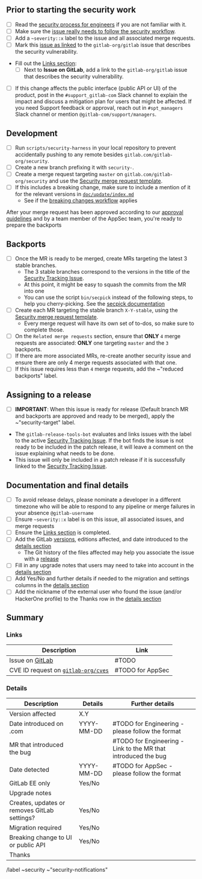 <!--
# Read me first!

Create this issue under https://gitlab.com/gitlab-org/security/gitlab

Set the title to: `Description of the original issue`
-->

## Prior to starting the security work

- [ ] Read the [security process for engineers] if you are not familiar with it.
- [ ] Make sure the [issue really needs to follow the security workflow].
- [ ] Add a `~severity::x` label to the issue and all associated merge requests.
- [ ] Mark this [issue as linked] to the `gitlab-org/gitlab` issue that describes the security vulnerability.
- Fill out the [Links section](#links):
  - [ ] Next to **Issue on GitLab**, add a link to the `gitlab-org/gitlab` issue that describes the security vulnerability.
- [ ] If this change affects the public interface (public API or UI) of the product, post in the `#support_gitlab-com` Slack channel  to explain the impact and discuss a mitigation plan for users that might be affected. If you need Support feedback or approval, reach out in `#spt_managers` Slack channel or mention `@gitlab-com/support/managers`.

## Development

- [ ] Run `scripts/security-harness` in your local repository to prevent accidentally pushing to any remote besides `gitlab.com/gitlab-org/security`.
- [ ] Create a new branch prefixing it with `security-`.
- [ ] Create a merge request targeting `master` on `gitlab.com/gitlab-org/security` and use the [Security merge request template].
- [ ] If this includes a breaking change, make sure to include a mention of it for the relevant versions in [`doc/update/index.md`](https://gitlab.com/gitlab-org/security/gitlab/-/blob/master/doc/update/index.md#version-specific-upgrading-instructions)
  - See if the [breaking changes workflow] applies

After your merge request has been approved according to our [approval guidelines] and by a team member of the AppSec team, you're ready to prepare the backports

## Backports

- [ ] Once the MR is ready to be merged, create MRs targeting the latest 3 stable branches.
  - The 3 stable branches correspond to the versions in the title of the [Security Tracking Issue].
  - At this point, it might be easy to squash the commits from the MR into one
  - You can use the script `bin/secpick` instead of the following steps, to help you cherry-picking. See the [secpick documentation]
- [ ] Create each MR targeting the stable branch `X-Y-stable`, using the [Security merge request template].
  - Every merge request will have its own set of to-dos, so make sure to complete those.
- [ ]  On the `Related merge requests` section, ensure that **ONLY** `4` merge requests are associated: **ONLY** one targeting `master` and the `3` backports.
  - [ ]  If there are more associated MRs, re-create another security issue and ensure there are only 4 merge requests associated with that one.
- [ ] If this issue requires less than `4` merge requests, add the ~"reduced backports" label.

## Assigning to a release

- [ ]  **IMPORTANT**: When this issue is ready for release (Default branch MR and backports are approved and ready to be merged), apply the ~"security-target" label.
  - The `gitlab-release-tools-bot` evaluates and links issues with the label to the active [Security Tracking Issue]. If the bot finds the issue is not ready to be included in the patch release, it will leave a comment on the issue explaining what needs to be done.
  - This issue will only be included in a patch release if it is successfully linked to the [Security Tracking Issue].

## Documentation and final details

- [ ] To avoid release delays, please nominate a developer in a different timezone who will be able to respond to any pipeline or merge failures in your absence `@gitlab-username`
- [ ] Ensure `~severity::x` label is on this issue, all associated issues, and merge requests
- [ ] Ensure the [Links section](#links) is completed.
- [ ] Add the GitLab [versions](https://gitlab.com/gitlab-org/release/docs/-/blob/master/general/security/engineer.md#versions-affected), editions affected, and date introduced to the [details section](#details)
  - The Git history of the files affected may help you associate the issue with a [release](https://about.gitlab.com/releases/)
- [ ] Fill in any upgrade notes that users may need to take into account in the [details section](#details)
- [ ] Add Yes/No and further details if needed to the migration and settings columns in the [details section](#details)
- [ ] Add the nickname of the external user who found the issue (and/or HackerOne profile) to the Thanks row in the [details section](#details)

## Summary

### Links

| Description                                                    | Link   |
| -------------------------------------------------------------- | ------ |
| Issue on [GitLab](https://gitlab.com/gitlab-org/gitlab/issues) | #TODO  |
| CVE ID request on [`gitlab-org/cves`](https://gitlab.com/gitlab-org/cves/-/issues?sort=created_date&state=opened) | #TODO for AppSec  |

### Details

| Description                         | Details    | Further details                                           |
|-------------------------------------|------------|-----------------------------------------------------------|
| Version affected                    | X.Y        |                                                           |
| Date introduced on .com             | YYYY-MM-DD | #TODO for Engineering - please follow the format          |
| MR that introduced the bug          |            | #TODO for Engineering - Link to the MR that introduced the bug|
| Date detected                       | YYYY-MM-DD | #TODO for AppSec - please follow the format               |
| GitLab EE only                      | Yes/No     |                                                           |
| Upgrade notes                       |            |                                                           |
| Creates, updates or removes GitLab settings?             | Yes/No     |                                                           |
| Migration required                  | Yes/No     |                                                           |
| Breaking change to UI or public API | Yes/No     | <!-- How should the breaking change be communicated? -->  |
| Thanks                              |            |                                                           |

[security process for engineers]: https://gitlab.com/gitlab-org/release/docs/blob/master/general/security/engineer.md
[secpick documentation]: https://gitlab.com/gitlab-org/release/docs/-/blob/master/general/security/utilities/secpick_script.md
[security merge request template]: https://gitlab.com/gitlab-org/security/gitlab/blob/master/.gitlab/merge_request_templates/Security%20Fix.md
[approval guidelines]: https://docs.gitlab.com/ee/development/code_review.html#approval-guidelines
[issue as linked]: https://docs.gitlab.com/ee/user/project/issues/related_issues.html#add-a-linked-issue
[issue really needs to follow the security workflow]: https://gitlab.com/gitlab-org/release/docs/-/blob/master/general/security/engineer.md#making-sure-the-issue-needs-to-follow-the-security-release-workflow
[breaking changes workflow]: https://gitlab.com/gitlab-org/release/docs/-/blob/master/general/security/far_reaching_impact_fixes_or_breaking_change_fixes.md
[Security Tracking Issue]: https://gitlab.com/gitlab-org/gitlab/-/issues/?label_name%5B%5D=upcoming%20security%20release

/label ~security ~"security-notifications"
